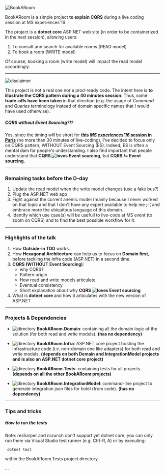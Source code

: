 ![BookARoom](https://github.com/tpierrain/cqrs/blob/master/images/bookARoom.gif?raw=true)

BookARoom is a simple project __to explain CQRS__ during a live coding session at MS experiences'16

The project is a __dotnet core__ ASP.NET web site (in order to be containerized in the next session), allowing users:

1. To consult and search for available rooms (READ model)
2. To book a room (WRITE model)

Of course, booking a room (write model) will impact the read model accordingly.

---
![disclaimer](https://github.com/tpierrain/cqrs/blob/master/images/disclaimer.gif?raw=true)

This project is not a real one nor a prod-ready code. The intent here is __to illustrate the CQRS pattern during a 40 minutes session__. Thus, some __trade-offs have been taken__ in that direction (e.g. the usage of *Command* and *Queries* terminology instead of domain specific names that I would have used otherwise).

##### CQRS without Event Sourcing?!?
Yes, since the timing will be short for __[this *MS experiences'16* session in Paris](https://experiences.microsoft.fr/Event/speaker/thomas-pierrain/e11c8e2e-f572-e611-80c3-000d3a2229a6)__ (no more than 30 minutes of live-coding), I've decided to focus only on CQRS pattern, WITHOUT Event Sourcing (ES). Indeed, ES is often a mental dam for people's understanding. 
I also find important that people understand that __CQRS ![loves](https://github.com/tpierrain/cqrs/blob/master/images/heart.png?raw=true) Event sourcing__, but __CQRS != Event sourcing__.

---

### Remaining tasks before the D-day
1. Update the read model when the write model changes (use a fake bus?)
2. Plug the ASP.NET web app
3. Fight against the current anemic model (mainly because I never worked on that topic and that I don't have any expert available to help me ;-( and embrace more the ubiquitous language of this domain.
4. Identify which use case(s) will be usefull to live-code at MS event (to zoom on CQRS) and to find the best possible workflow for it.



---

### Highlights of the talk

1. How __Outside-in TDD__ works.
2. How __Hexagonal Architecture__ can help us to focus on __Domain first__, before tackling the infra code (ASP.NET) in a second time.
3. __CQRS (WITHOUT Event Sourcing)__:
    - why CQRS?
    - Pattern origin
    - How read and write models articulate
    - Eventual consistency
    - Short explanation about why __CQRS ![loves](https://github.com/tpierrain/cqrs/blob/master/images/heart.png?raw=true) Event sourcing__
4. What is __dotnet core__ and how it articulates with the new version of ASP.NET

---

### Projects & Dependencies
- ![directory](https://github.com/tpierrain/cqrs/blob/master/images/directory.png?raw=true) __BookARoom.Domain__:  containing all the domain logic of the solution (for both read and write models). __(has no dependency)__

- ![directory](https://github.com/tpierrain/cqrs/blob/master/images/directory.png?raw=true) __BookARoom.Infra__: ASP.NET core project hosting the infrastructure code (i.e. non-domain one like adapters) for both read and write models. __(depends on both Domain and IntegrationModel projects and is also an ASP.NET dotnet core project)__

- ![directory](https://github.com/tpierrain/cqrs/blob/master/images/directory.png?raw=true) __BookARoom.Tests__: containing tests for all projects. __(depends on all the other BookARoom projects)__

- ![directory](https://github.com/tpierrain/cqrs/blob/master/images/directory.png?raw=true) __BookARoom.IntegrationModel__: command-line project to generate integration json files for hotel (from code). __(has no dependency)__

---

### Tips and tricks

##### How to run the tests

Note: resharper and ncrunch don't support yet dotnet core; you can only run them via Visual Studio test runner (e.g. Ctrl-R, A) or by executing:

     dotnet test 

within the BookARoom.Tests project directory.

...
